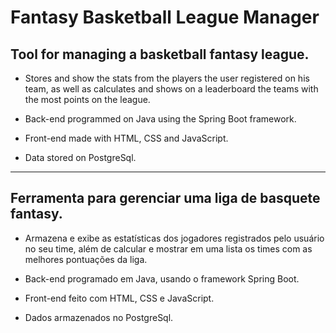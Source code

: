 # Fantasy Basketball League Manager

## Tool for managing a basketball fantasy league.

- Stores and show the stats from the players the user registered on his team, as well as calculates and shows on a leaderboard the teams with the most points on the league.

- Back-end programmed on Java using the Spring Boot framework.

- Front-end made with HTML, CSS and JavaScript.

- Data stored on PostgreSql.

<hr>

## Ferramenta para gerenciar uma liga de basquete fantasy.

- Armazena e exibe as estatísticas dos jogadores registrados pelo usuário no seu time, além de calcular e mostrar em uma lista os times com as melhores pontuações da liga.

- Back-end programado em Java, usando o framework Spring Boot.

- Front-end feito com HTML, CSS e JavaScript.

- Dados armazenados no PostgreSql.
